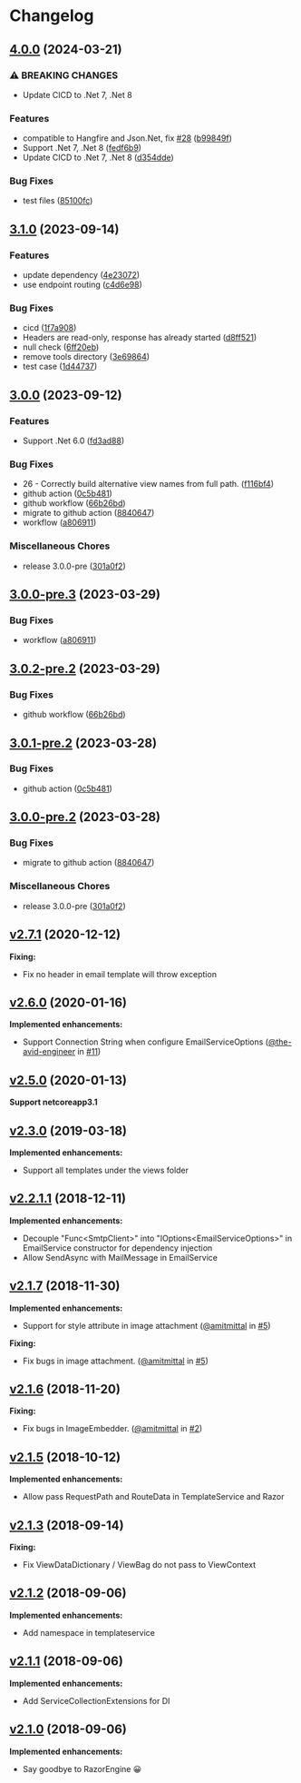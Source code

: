 # Changelog

## [4.0.0](https://github.com/hermanho/postal.aspnetcore/compare/v3.1.0...v4.0.0) (2024-03-21)


### ⚠ BREAKING CHANGES

* Update CICD to .Net 7, .Net 8

### Features

* compatible to Hangfire and Json.Net, fix [#28](https://github.com/hermanho/postal.aspnetcore/issues/28) ([b99849f](https://github.com/hermanho/postal.aspnetcore/commit/b99849f3e241b2083cd6ca365484abdc19d17c0d))
* Support .Net 7, .Net  8 ([fedf6b9](https://github.com/hermanho/postal.aspnetcore/commit/fedf6b92b76d621bfa9c0bc45bc54078a4739f3d))
* Update CICD to .Net 7, .Net 8 ([d354dde](https://github.com/hermanho/postal.aspnetcore/commit/d354ddee84a6c96d848e7c68283c53c0377cb104))


### Bug Fixes

* test files ([85100fc](https://github.com/hermanho/postal.aspnetcore/commit/85100fcb12272142175ac51ad7f505f98654b542))

## [3.1.0](https://github.com/hermanho/postal.aspnetcore/compare/Postal.AspNetCore-v3.0.0...Postal.AspNetCore-v3.1.0) (2023-09-14)


### Features

* update dependency ([4e23072](https://github.com/hermanho/postal.aspnetcore/commit/4e23072ac56f2e2f034d343cb29919003790e1f0))
* use endpoint routing ([c4d6e98](https://github.com/hermanho/postal.aspnetcore/commit/c4d6e98636fc3c2612d8c8384b34ad4b5b3084ec))


### Bug Fixes

* cicd ([1f7a908](https://github.com/hermanho/postal.aspnetcore/commit/1f7a90855a523b30bdd55555f21514b539dbc726))
* Headers are read-only, response has already started ([d8ff521](https://github.com/hermanho/postal.aspnetcore/commit/d8ff5211a2621bdd78684417e2724770b2269c5e))
* null check ([6ff20eb](https://github.com/hermanho/postal.aspnetcore/commit/6ff20eb44c18525152e7b29dbe1fc15373a95d49))
* remove tools directory ([3e69864](https://github.com/hermanho/postal.aspnetcore/commit/3e6986450c82438e8d0c88088bbb21b58b2394cf))
* test case ([1d44737](https://github.com/hermanho/postal.aspnetcore/commit/1d44737ec4c79af17dfacb21b0b1bb89aa3958b4))

## [3.0.0](https://github.com/hermanho/postal.aspnetcore/compare/Postal.AspNetCore-v3.0.0-pre.3...Postal.AspNetCore-v3.0.0) (2023-09-12)


### Features

* Support .Net 6.0 ([fd3ad88](https://github.com/hermanho/postal.aspnetcore/commit/fd3ad88e1d3482510ab04d6f56e9fa2d59cd2d66))


### Bug Fixes

* 26 - Correctly build alternative view names from full path. ([f116bf4](https://github.com/hermanho/postal.aspnetcore/commit/f116bf4dcad3156a553aeec394ce1b83461582e7))
* github action ([0c5b481](https://github.com/hermanho/postal.aspnetcore/commit/0c5b481197a6d2183986df35898bfb9e21cb4304))
* github workflow ([66b26bd](https://github.com/hermanho/postal.aspnetcore/commit/66b26bd35c54f17f2f2ab3cf4f929dfb8efe6b79))
* migrate to github action ([8840647](https://github.com/hermanho/postal.aspnetcore/commit/8840647cce22c282481391baf969a8707e2b1922))
* workflow ([a806911](https://github.com/hermanho/postal.aspnetcore/commit/a8069118dd13a8ea712c0a730bf393ea41dee685))


### Miscellaneous Chores

* release 3.0.0-pre ([301a0f2](https://github.com/hermanho/postal.aspnetcore/commit/301a0f2df9502eb2d96eae8de6225e3c643aa7cb))

## [3.0.0-pre.3](https://github.com/hermanho/postal.aspnetcore/compare/v3.0.2-pre.2...v3.0.0-pre.3) (2023-03-29)


### Bug Fixes

* workflow ([a806911](https://github.com/hermanho/postal.aspnetcore/commit/a8069118dd13a8ea712c0a730bf393ea41dee685))

## [3.0.2-pre.2](https://github.com/hermanho/postal.aspnetcore/compare/v3.0.1-pre.2...v3.0.2-pre.2) (2023-03-29)


### Bug Fixes

* github workflow ([66b26bd](https://github.com/hermanho/postal.aspnetcore/commit/66b26bd35c54f17f2f2ab3cf4f929dfb8efe6b79))

## [3.0.1-pre.2](https://github.com/hermanho/postal.aspnetcore/compare/v3.0.0-pre.2...v3.0.1-pre.2) (2023-03-28)


### Bug Fixes

* github action ([0c5b481](https://github.com/hermanho/postal.aspnetcore/commit/0c5b481197a6d2183986df35898bfb9e21cb4304))

## [3.0.0-pre.2](https://github.com/hermanho/postal.aspnetcore/compare/v2.7.1...v3.0.0-pre.2) (2023-03-28)


### Bug Fixes

* migrate to github action ([8840647](https://github.com/hermanho/postal.aspnetcore/commit/8840647cce22c282481391baf969a8707e2b1922))


### Miscellaneous Chores

* release 3.0.0-pre ([301a0f2](https://github.com/hermanho/postal.aspnetcore/commit/301a0f2df9502eb2d96eae8de6225e3c643aa7cb))

## [v2.7.1](https://github.com/hermanho/postal.aspnetcore/tree/v2.7.1) (2020-12-12)

**Fixing:**
- Fix no header in email template will throw exception

## [v2.6.0](https://github.com/hermanho/postal.aspnetcore/tree/v2.6.0) (2020-01-16)

**Implemented enhancements:**
- Support Connection String when configure EmailServiceOptions ([@the-avid-engineer](https://github.com/the-avid-engineer) in [#11](https://github.com/hermanho/postal.aspnetcore/pull/11))

## [v2.5.0](https://github.com/hermanho/postal.aspnetcore/tree/v2.5.0) (2020-01-13)

**Support netcoreapp3.1**

## [v2.3.0](https://github.com/hermanho/postal.aspnetcore/tree/v2.3.0) (2019-03-18)

**Implemented enhancements:**
- Support all templates under the views folder

## [v2.2.1.1](https://github.com/hermanho/postal.aspnetcore/tree/v2.2.1.1) (2018-12-11)

**Implemented enhancements:**
- Decouple "Func\<SmtpClient\>" into "IOptions\<EmailServiceOptions\>" in EmailService constructor for dependency injection
- Allow SendAsync with MailMessage in EmailService

## [v2.1.7](https://github.com/hermanho/postal.aspnetcore/tree/v2.1.7) (2018-11-30)

**Implemented enhancements:**
- Support for style attribute in image attachment ([@amitmittal](https://github.com/amitmittal) in [#5](https://github.com/hermanho/postal.aspnetcore/pull/5))

**Fixing:**
- Fix bugs in image attachment. ([@amitmittal](https://github.com/amitmittal) in [#5](https://github.com/hermanho/postal.aspnetcore/pull/5))

## [v2.1.6](https://github.com/hermanho/postal.aspnetcore/tree/v2.1.6) (2018-11-20)

**Fixing:**
- Fix bugs in ImageEmbedder. ([@amitmittal](https://github.com/amitmittal) in [#2](https://github.com/hermanho/postal.aspnetcore/pull/2))

## [v2.1.5](https://github.com/hermanho/postal.aspnetcore/tree/v2.1.5) (2018-10-12)

**Implemented enhancements:**
- Allow pass RequestPath and RouteData in TemplateService and Razor

## [v2.1.3](https://github.com/hermanho/postal.aspnetcore/tree/f15bbc2993c1812e9cff3fca01fd717c44a675c8) (2018-09-14)

**Fixing:**
- Fix ViewDataDictionary / ViewBag do not pass to ViewContext

## [v2.1.2](https://github.com/hermanho/postal.aspnetcore/tree/063b4e21f002406f10f4a0a8a06155d333ecbb20) (2018-09-06)

**Implemented enhancements:**
- Add namespace in templateservice

## [v2.1.1](https://github.com/hermanho/postal.aspnetcore/tree/5b8324c8e6091e2c59541c43cd524cc4ad9454ca) (2018-09-06)

**Implemented enhancements:**
- Add ServiceCollectionExtensions for DI

## [v2.1.0](https://github.com/hermanho/postal.aspnetcore/tree/95a101e2f0b2496452abf9ede640e6d0fcd7522b) (2018-09-06)

**Implemented enhancements:**
- Say goodbye to RazorEngine 😀
